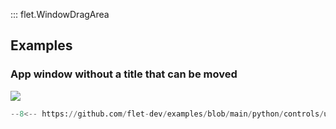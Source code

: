 ::: flet.WindowDragArea

## Examples

### App window without a title that can be moved

<img src="/img/docs/controls/window-drag-area/no-title-draggable-window.png" className="screenshot-50" />


```python
--8<-- https://github.com/flet-dev/examples/blob/main/python/controls/utility/window-drag-area/no-frame-window.py
```
